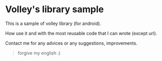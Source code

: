 # Volley's library sample

This is a sample of volley library (for android).

How use it and with the most reusable code that I can wrote (except url).

Contact me for any advices or any suggestions, improvements.

> forgive my english :)

